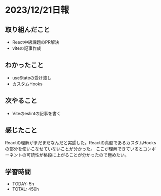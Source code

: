# 2023/12/21日報
## 取り組んだこと
- React中級課題のPR解決
- viteの記事作成

## わかったこと
- useStateの受け渡し
- カスタムHooks

## 次やること
- Viteのeslintの記事を書く

## 感じたこと
Reactの理解がまだまだなんだと実感した。Reactの真髄であるカスタムHooksの部分を使いこなせていないことが分かった。
ここが理解できているとコンポーネントの可読性が格段に上がることが分かったので極めたい。

## 学習時間
- TODAY: 5h
- TOTAL: 450h
